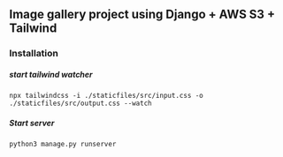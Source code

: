 ## Image gallery project using Django + AWS S3 + Tailwind

### Installation
##### start tailwind watcher 
``` npx tailwindcss -i ./staticfiles/src/input.css -o ./staticfiles/src/output.css --watch ```

##### Start server

``` python3 manage.py runserver ```
